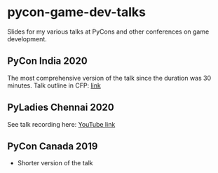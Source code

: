# pycon-game-dev-talks
Slides for my various talks at PyCons and other conferences on game development.

## PyCon India 2020
The most comprehensive version of the talk since the duration was 30 minutes.
Talk outline in CFP: [link](https://in.pycon.org/cfp/2020/proposals/narrative-focused-video-games-development-with-renpy-an-open-source-engine~az0qd/)

## PyLadies Chennai 2020
See talk recording here:
[YouTube link](https://youtu.be/QMnMKBzYnFM?t=3325)

## PyCon Canada 2019
* Shorter version of the talk
